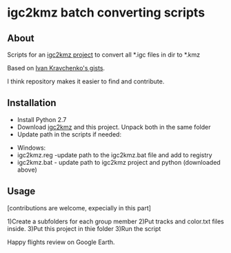 # igc2kmz batch converting scripts

## About

Scripts for an [igc2kmz project](https://github.com/twpayne/igc2kmz) to convert all *.igc files in dir to *.kmz

Based on [Ivan Kravchenko's gists](https://gist.github.com/Iv).

I think repository makes it easier to find and contribute.

## Installation
* Install Python 2.7
* Download [igc2kmz](https://github.com/twpayne/igc2kmz) and this project. Unpack both in the same folder
* Update path in the scripts if needed:
- Windows:
- igc2kmz.reg -update path to the igc2kmz.bat file and add to registry
- igc2kmz.bat - update path to igc2kmz project and python (downloaded above)


## Usage

[contributions are welcome, expecially in this part]

1)Create a subfolders for each group member
2)Put tracks and color.txt files inside.
3)Put this project in thie folder
3)Run the script

Happy flights review on Google Earth.
